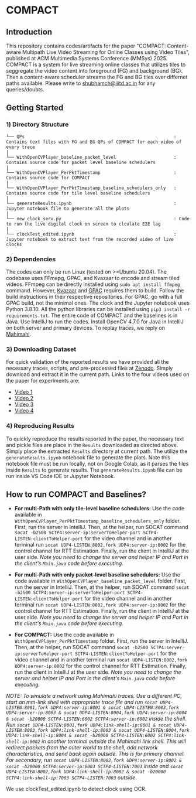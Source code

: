 # COMPACT
## Introduction
This repository contains codes/artifacts for the paper "COMPACT: Content-aware Multipath Live Video Streaming for Online Classes using Video Tiles", published at ACM Multimedia Systems Conference (MMSys) 2025. COMPACT is a system for live streaming online classes that utilizes tiles to seggregate the video content into foreground (FG) and background (BG). Then a content-aware scheduler streams the FG and BG tiles over differnet paths available. Please write to shubhamch@iiitd.ac.in for any queries/doubts.

## Getting Started
### 1) Directory Structure
```
└── QPs                                                         : Contains text files with FG and BG QPs of COMPACT for each video of every trace
|
└── WithOpenCVPlayer_baseline_packet_level                      : Contains source code for packet level baseline schedulers
|
└── WithOpenCVPlayer_PerPktTimestamp                            : Contains source code for COMPACT
|
└── WithOpenCVPlayer_PerPktTimestamp_baseline_schedulers_only   : Contains source code for tile level baseline schedulers
|              
└── generateResults.ipynb                                       : Jupyter notebook file to generate all the plots
|
└── new_clock_serv.py                                           : Code to run the live digital clock on screen to clculate E2E lag
|
└── clockTest_edited.ipynb                                      : Jupyter notebook to extract text from the recorded video of live clocks

```

### 2) Dependencies
The codes can only be run Linux (tested on >=Ubuntu 20.04). The codebase uses FFmepg, GPAC, and Kvazaar to encode and stream tiled videos. FFmpeg can be directly installed using `sudo apt install ffmpeg` command. However, [Kvazaar](https://github.com/ultravideo/kvazaar) and [GPAC](https://github.com/gpac/gpac/wiki/Build-Introduction) requires them to build. Follow the build instructions in their respective repositories. For GPAC, go with a full GPAC build, not the minimal ones. The clock and the Jupyter notebook uses Python 3.8.10. All the python libraries can be installed using `pip3 install -r requirements.txt`. The entire code of COMPACT and the baselines is in Java. Use IntelliJ to run the codes. Install OpenCV 4.7.0 for Java in IntelliJ on both server and primary devices. To replay traces, we reply on [Mahimahi](http://mahimahi.mit.edu/).

### 3) Downloading Dataset 
For quick validation of the reported results we have provided all the necessary traces, scripts, and pre-processed files at [Zenodo](https://doi.org/10.5281/zenodo.14740088). Simply download and extract it in the current path. Links to the four videos used on the paper for experiments are:
- [Video 1](https://www.youtube.com/watch?v=wiNXzydta4c)
- [Video 2](https://www.youtube.com/watch?v=XtlwSmJfUs4)
- [Video 3](https://www.youtube.com/watch?v=RPbtzWgzD9M)
- [Video 4](https://www.youtube.com/watch?v=O--rkQNKqls)

### 4) Reproducing Results
To quickly reproduce the results reported in the paper, the necessary text and pickle files are place in the `Results` downloaded as directed above. Simply place the extracted `Results` directory at current path. The utilize the `generateResults.ipynb` notebook file to generate the plots. Note this notebook file must be run locally, not on Google Colab, as it parses the files inside `Results` to generate results. The `generateResults.ipynb` file can be run inside VS Code IDE or Jupyter Notebook.

## How to run COMPACT and Baselines?
- **For multi-Path with only tile-level baseline schedulers:**
Use the code available in `WithOpenCVPlayer_PerPktTimestamp_baseline_schedulers_only` folder. First, run the server in IntelliJ. Then, at the helper, run SOCAT command `socat -b2500 SCTP4:server-ip:serverToHelper-port SCTP4-LISTEN:clientToHelper-port` for the video channel and in another terminal run `socat UDP4-LISTEN:8002,fork UDP4:server-ip:8002` for the control channel for RTT Estimation. Finally, run the client in IntelliJ at the user side. *Note you need to change the server and helper IP and Port in the client's `Main.java` code before executing.*

- **For multi-Path with only packet-level baseline schedulers:**
Use the code available in `WithOpenCVPlayer_baseline_packet_level` folder. First, run the server in IntelliJ. Then, at the helper, run SOCAT command `socat -b2500 SCTP4:server-ip:serverToHelper-port SCTP4-LISTEN:clientToHelper-port` for the video channel and in another terminal run `socat UDP4-LISTEN:8002,fork UDP4:server-ip:8002` for the control channel for RTT Estimation. Finally, run the client in IntelliJ at the user side. *Note you need to change the server and helper IP and Port in the client's `Main.java` code before executing.*

- **For COMPACT:**
Use the code available in `WithOpenCVPlayer_PerPktTimestamp` folder. First, run the server in IntelliJ. Then, at the helper, run SOCAT command `socat -b2500 SCTP4:server-ip:serverToHelper-port SCTP4-LISTEN:clientToHelper-port` for the video channel and in another terminal run `socat UDP4-LISTEN:8002,fork UDP4:server-ip:8002` for the control channel for RTT Estimation. Finally, run the client in IntelliJ at the user side. *Note you need to change the server and helper IP and Port in the client's `Main.java` code before executing.*

*NOTE: To simulate a network using Mahimahi traces. Use a different PC, start an mm-link shell with appropriate trace file and run `socat UDP4-LISTEN:8001,fork UDP4:server-ip:8001 & socat UDP4-LISTEN:8003,fork UDP4:server-ip:8003 & socat UDP4-LISTEN:8004,fork UDP4:server-ip:8004 & socat -b20000 SCTP4-LISTEN:6002 SCTP4:server-ip:6002` inside the shell. Run `socat UDP4-LISTEN:8001,fork UDP4:link-shell-ip:8001 & socat UDP4-LISTEN:8003,fork UDP4:link-shell-ip:8003 & socat UDP4-LISTEN:8004,fork UDP4:link-shell-ip:8004 & socat -b20000 SCTP4-LISTEN:6002 SCTP4:link-shell-ip:6002` in another terminal outside the Mahimahi link shell. This will redirect packets from the outer world to the shell, add network characteristics, and send back again outside. This is for primary channel. For secondary, run `socat UDP4-LISTEN:8002,fork UDP4:server-ip:8002 & socat -b20000 SCTP4:server-ip:6003 SCTP4-LISTEN:7003` inside and `socat UDP4-LISTEN:8002,fork UDP4:link-shell-ip:8002 & socat -b20000 SCTP4:link-shell-ip:7003 SCTP4-LISTEN:7003` outside.*

We use clockTest_edited.ipynb to detect clock using OCR.
